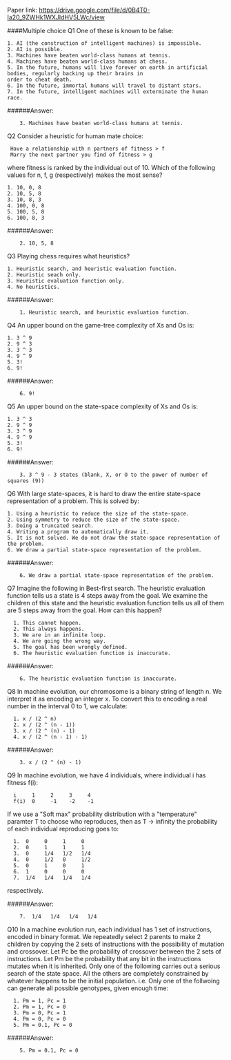 Paper link: https://drive.google.com/file/d/0B4T0-Ia20_9ZWHk1WXJIdHV5LWc/view

####Multiple choice
Q1 One of these is known to be false:
    
    1. AI (the construction of intelligent machines) is impossible.
    2. AI is possible.
    3. Machines have beaten world-class humans at tennis.
    4. Machines have beaten world-class humans at chess.
    5. In the future, humans will live forever on earth in artificial bodies, regularly backing up their brains in
    order to cheat death.
    6. In the future, immortal humans will travel to distant stars.
    7. In the future, intelligent machines will exterminate the human race.

######Answer:
```
    3. Machines have beaten world-class humans at tennis.
```

Q2 Consider a heuristic for human mate choice:
     
     Have a relationship with n partners of fitness > f
     Marry the next partner you find of fitness > g
   
   where fitness is ranked by the individual out of 10.
   Which of the following values for n, f, g (respectively) makes the most sense?
    
    1. 10, 0, 8
    2. 10, 5, 8
    3. 10, 8, 3
    4. 100, 0, 8
    5. 100, 5, 8
    6. 100, 8, 3

######Answer:
```
    2. 10, 5, 8
```

Q3 Playing chess requires what heuristics?
    
    1. Heuristic search, and heuristic evaluation function.
    2. Heuristic seach only.
    3. Heuristic evaluation function only.
    4. No heuristics.

######Answer:
```
    1. Heuristic search, and heuristic evaluation function.
```

Q4 An upper bound on the game-tree complexity of Xs and Os is:
    
    1. 3 ^ 9
    2. 9 ^ 3
    3. 3 ^ 3
    4. 9 ^ 9
    5. 3!
    6. 9!

######Answer:
```
    6. 9!
```

Q5 An upper bound on the state-space complexity of Xs and Os is:
    
    1. 3 ^ 3
    2. 9 ^ 9
    3. 3 ^ 9
    4. 9 ^ 9
    5. 3!
    6. 9!

######Answer:
```
    3. 3 ^ 9 - 3 states (blank, X, or O to the power of number of squares (9))
```

Q6 With large state-spaces, it is hard to draw the entire state-space representation of a problem. This is solved by:
    
    1. Using a heuristic to reduce the size of the state-space.
    2. Using symmetry to reduce the size of the state-space.
    3. Doing a truncated search.
    4. Writing a program to automatically draw it.
    5. It is not solved. We do not draw the state-space representation of the problem.
    6. We draw a partial state-space representation of the problem.

######Answer:
```
    6. We draw a partial state-space representation of the problem.
```

Q7 Imagine the following in Best-first search. The heuristic evaluation function tells us a state is 4 steps away from the goal. We examine the children of this state and the heuristic evaluation function tells us all of them are 5 steps away from the goal. How can this happen?
      
      1. This cannot happen.
      2. This always happens.
      3. We are in an infinite loop.
      4. We are going the wrong way.
      5. The goal has been wrongly defined.
      6. The heuristic evaluation function is inaccurate.

######Answer:
```
    6. The heuristic evaluation function is inaccurate.
```

Q8 In machine evolution, our chromosome is a binary string of length n. We interpret it as encoding an integer x. To convert this to encoding a real number in the interval 0 to 1, we calculate:

      1. x / (2 ^ n)
      2. x / (2 ^ (n - 1))
      3. x / (2 ^ (n) - 1)
      4. x / (2 ^ (n - 1) - 1)

######Answer:
```
    3. x / (2 ^ (n) - 1)
```

Q9 In machine evolution, we have 4 individuals, where individual i has fitness f(i):

      i     1     2     3     4
      f(i)  0     -1    -2    -1
   
   If we use a "Soft max" probability distribution with a "temperature" paramter T to choose who reproduces, then as T -> infinity the probability of each individual reproducing goes to:
   
      1.  0     0     1     0
      2.  0     1     1     1
      3.  0     1/4   1/2   1/4
      4.  0     1/2   0     1/2
      5.  0     1     0     1
      6.  1     0     0     0
      7.  1/4   1/4   1/4   1/4
      
   respectively.

######Answer:
```
    7.  1/4   1/4   1/4   1/4
```

Q10 In a machine evolution run, each individual has 1 set of instructions, encoded in binary format. We repeatedly select 2 parents to make 2 children by copying the 2 sets of instructions with the possibility of mutation and crossover. Let Pc be the probability of crossover between the 2 sets of instructions. Let Pm be the probability that any bit in the instructions mutates when it is inherited. Only one of the following carries out a serious search of the state space. All the others are completely constrained by whatever happens to be the initial population. i.e. Only one of the follwoing can generate all possible genotypes, given enough time:

      1. Pm = 1, Pc = 1
      2. Pm = 1, Pc = 0
      3. Pm = 0, Pc = 1
      4. Pm = 0, Pc = 0
      5. Pm = 0.1, Pc = 0

######Answer:
```
    5. Pm = 0.1, Pc = 0
```
